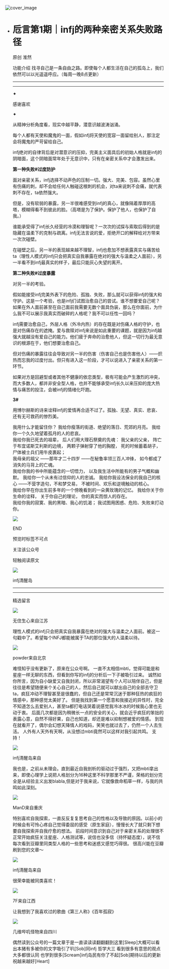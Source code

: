 ![cover_image](https://mmbiz.qlogo.cn/mmbiz_jpg/DZCdtia4bJxqeAdT84ATqGDNNuSib2toK1cFfOZDdOF23koQ29OP20gHp4Eo3xrkiaAuqTox1ONO8n6ls0kQ8fbPg/0?wx_fmt=jpeg)

- # 卮言第1期｜infj的两种亲密关系失败路径
  
  原创 淮然
  
  功能介绍 找寻自己是一条自由之路。即使每个人都生活在自己的孤岛上，我们依然可以以光遥遥呼应。（每周一晚8点更新）
  
  ---
  
  ---
  
  ✦
  
  感谢喜欢
  
  ✦
  
  从精神分析角度看，现实中越平静，潜意识越波涛汹涌。
  
  每个人都有天使和魔鬼的一面，假如infj将天使的宽容一面留给别人，那注定会将魔鬼的严苛留给自己。
  
  infj绝对的自律背后是对潜意识的压抑，完美主义面具后的初始人格就是infj的阴暗面，这个阴暗面常年处于无意识中，只有在亲密关系中才会激发出来。
  
  **第一种失败#过度防护**
  
  面对亲密关系，infj选择不动声色的压制一切。强大、完美、包容。虽然心里有伤痛的刺，却不会给任何人触碰这根刺的机会，对ta来说刺不会痛，就代表刺不存在，ta依然强大。
  
  但是，没有软弱的暴露，另一半很难感受到infj的真心，就像隔着厚厚的高塔，模糊得看不到彼此的脸。（高塔是为了保护。保护了他人，也保护了自我。）
  
  谁能承受得了infj长久经营的冷漠和理智呢？一次次的试探与索取后得到的是隐藏在温柔下的克制与疏离。infj无法言说的爱，拒绝开口的解释给对方带来一次次碰壁。
  
  在碰壁之后，另一半的表现越来越不理智，infj也愈加不想表露真实与痛苦给ta（理性人模式的infj只会把真实自我暴露在绝对的强大与温柔之人面前），另一半看不到infj最真实的样子，最后只能灰心失望的离开。
  
  **第二种失败#过度暴露**
  
  对另一半的考验。
  
  假如能接受infj完美外表下的危险、孤独、失败，那么就可以获得infj的强大和守护。这是一个考验，也是infj们试图治愈自己的尝试。谁不想要爱自己呢？如果在外人面前甚至在自己面前我需要无数个面具伪装，那么在你面前，为什么我不可以展示我真实而破碎的人格呢？我不可以任性一回吗？
  
  infj需要治愈自己，外层人格（外冷内热）的存在既是对伤痛人格的守护，也是对伤痛存在的遮掩。爱与救赎对infj来说是如此重要的课题，就是因为infj越强大就越没有爱自己的能力。他们疲于奔命的治愈他人，但这一切行为最无意识的根源在于，他们想要治愈自己。
  
  但对伤痛的暴露往往会导致对另一半的伤害（伤害自己也是伤害他人）——炽热而忘我的过度付出。但只有进入这一阶段，才可以说进入了亲密关系的第一环节。
  
  如果对方是回避型或者其他不健康的依恋类型，极有可能会产生激烈的冲突，而大多数人，都并非安全型人格，也并不能够承受infj长久以来压抑的庞大热情与痛苦的投注，会被infj的情绪化吓跑。
  
  **3#**
  
  用博尔赫斯的诗来诠释infj的爱情再合适不过了。孤独、无望、真实、悲哀、还有无可救药的惨烈美。
  
  我用什么才能留住你？ 我给你瘦落的街道、绝望的落日、荒郊的月亮。 我给你一个久久地望着孤月的人的悲哀。  
  我给你我已死去的祖辈， 后人们用大理石祭奠的先魂： 我父亲的父亲， 阵亡于布宜诺斯艾利斯的边境， 两颗子弹射穿了他的胸膛， 死的时候蓄着胡子，
  尸体被士兵们用牛皮裹起；  
  我母亲的祖父 ——那年才二十四岁 ——在秘鲁率领三百人冲锋， 如今都成了消失的马背上的亡魂。  
  我给你我的书中所能蕴含的一切悟力， 以及我生活中所能有的男子气概和幽默。 我给你一个从未有过信仰的人的忠诚。 我给你我设法保全的我自己的核心
  ——不营字造句，不和梦交易， 不被时间、欢乐和逆境触动的核心。  
  我给你早在你出生前多年的一个傍晚看到的一朵黄玫瑰的记忆。 我给你关于你生命的诠释， 关于你自己的理论， 你的真实而惊人的存在。  
  我给你我的寂寞、我的黑暗、我心的饥渴； 我试图用困惑、危险、失败来打动你。
  
  ![](https://mmbiz.qpic.cn/mmbiz_gif/7FiadXCUBpqt43ySAFleQonQAWQDMwvCPOiaiaFlUYSG8ibicVqc4d5rBa4niaAWr9DmauJ43FCich2gaNDU6PiaKZQf6w/640?wx_fmt=gif)
  
  END
  
  预览时标签不可点
  
    
  关注该公众号
  
  轻触阅读原文
  
  ![](http://mmbiz.qpic.cn/mmbiz_png/DZCdtia4bJxpcRrqEcIicNn7icChObS1Eqm6u2hlN1LGAHvlMHZg6O2a3A47KdeC6IqvVTuryNZQpDFQ1LX3JvT9w/0?wx_fmt=png)
  
  infj清醒岛
  
  ---
  
  ---
  
  精选留言
  
  ![](http://mmsns.qpic.cn/mmsns/iaxNB5XaibCeLTYWIUGCYm7cS1kFxTx4ibUSEBZJ6VnOdXPDItJ9PaGRg/0)
  
  无住生心来自江苏
  
  理性人模式的infj只会把真实自我暴露在绝对的强大与温柔之人面前。被这一句戳中了。希望每个INFJ都能被属于TA的那位强大的人温柔以待。
  
  ![](http://mmsns.qpic.cn/mmsns/iaxNB5XaibCeLTYWIUGCYm7cS1kFxTx4ibUSEBZJ6VnOdXPDItJ9PaGRg/0)
  
  powder来自北京
  
  难怪知乎没有更新了，原来在公众号啊。 一直不太相信mbti，觉得可能是和星座一样无聊的东西，但看到你写的infj的分析后一下子被吸引过来。
  诚然如你所言，因为自小缺爱又自我封闭，所以非常渴望有个人可以陪伴自己，但是往往是希望随便来个关心自己的人，然后自己就可以献出自己的全部去守卫ta，疯狂冲动不理智甚至是很蠢的，但自己还是常常沉迷于那种狂热的疯狂的情感中，那种感觉太美好了。
  但是我找到第一个愿意和我接近的异性时，完全不知道怎么去爱别人，甚至ta都打电话哭着说感觉我冷冰冰的时候我心里也无动于衷。
  后面几次都是因为稍微长一点的安全的关心，就会近乎疯狂的笨拙的表露心意，自然不得好果，自己也知道，却还是难以抑制想被爱的情感。
  到现在就看开了，偶尔会幻想天降情人的戏码，笑笑也就过去了，仍然一个人去生活。 人外有人天外有天啊，从没想过mbti竟然可以这样对我引起共鸣。 支持！
  
  ![](http://wx.qlogo.cn/mmhead/Q3auHgzwzM4icoibBPppWkMrbLG1lB8KhWHaiaiabBib87BTTdVQC8Cyacg/64)
  
  infj清醒岛来自
  
  我也是，之前从未理会。直到最近自我剖析的驱动过于强烈，又把mbti拿出来，即使心理学上说把人格划分为16种这里不科学那里不严谨，荣格的划分完全是从经验主义出发blabla,但是对于我来说，它就像救命稻草一样，与我的共鸣如此深刻。
  
  ![](http://mmsns.qpic.cn/mmsns/iaxNB5XaibCeLTYWIUGCYm7cS1kFxTx4ibUSEBZJ6VnOdXPDItJ9PaGRg/0)
  
  ManD来自重庆
  
  特别喜欢自我探索，一直反反复复思考自己的性格以及导致的原因。以前小的时候会有可怜心疼自己觉得委屈的感受（原生家庭），慢慢长大了就只剩下想要自我探索并自我疗愈的想法。
  前段时间意识到自己对于亲密关系的处理很不正常开始疯狂关注星座、人格测试等，说信也没多信（持怀疑态度），说不信每次看到豆瓣里同类型人格的一些思考和迷惑又感觉巧得很。
  很高兴能在豆瓣刷到您的文章～
  
  ![](http://wx.qlogo.cn/mmhead/Q3auHgzwzM4icoibBPppWkMrbLG1lB8KhWHaiaiabBib87BTTdVQC8Cyacg/64)
  
  infj清醒岛来自
  
  很荣幸能被同类喜欢！
  
  ![](http://mmsns.qpic.cn/mmsns/iaxNB5XaibCeLTYWIUGCYm7cS1kFxTx4ibUSEBZJ6VnOdXPDItJ9PaGRg/0)
  
  7F来自江西
  
  让我想到了我喜欢过的歌曲《第三人称》《百年孤寂》
  
  ![](http://mmsns.qpic.cn/mmsns/iaxNB5XaibCeLTYWIUGCYm7cS1kFxTx4ibUSEBZJ6VnOdXPDItJ9PaGRg/0)
  
  几维哔叽怪物来自四川
  
  偶然读到公众号的一篇文章于是一直读读读翻翻翻到这里[Sleep]大概可以看出本猪有多被你的文字吸引了叭[Sob]同infj 哲学大三 看到很多有意思的观点
  大多都很认同 也学到很多[Scream]infj岛民有你了不起[Sob]期待以后的更新 祝越来越好[Heart]